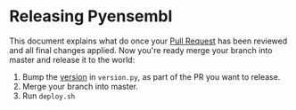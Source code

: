 # Releasing Pyensembl

This document explains what do once your [Pull Request](https://www.atlassian.com/git/tutorials/making-a-pull-request/) has been reviewed and all final changes applied. Now you're ready merge your branch into master and release it to the world:

1. Bump the [version](http://semver.org/) in `version.py`, as part of the PR you want to release.
2. Merge your branch into master.
3. Run `deploy.sh`
